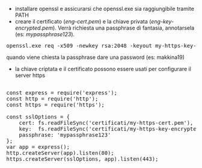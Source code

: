 * installare openssl e assicurarsi che openssl.exe sia raggiungibile tramite PATH
* creare il certificato (*eng-cert.pem*) e la chiave privata (*eng-key-encrypted.pem*). Verrà richiesta una passphrase di fantasia, annotarsela (es: *mypassphrase123*).

<pre>openssl.exe req -x509 -newkey rsa:2048 -keyout my-https-key-encrypted.pem -out my-https-cert.pem -days 3650</pre>
quando viene chiesta la passphrase dare una password (es: makkina19)

* la chiave criptata e il certificato possono essere usati per configurare il server https
<pre>

const express = require('express');
const http = require('http');
const https = require('https');

const sslOptions = {
	cert: fs.readFileSync('certificati/my-https-cert.pem'),
	key:  fs.readFileSync('certificati/my-https-key-encrypted.pem'),
	passphrase: 'mypassphrase123'
};
var app = express();
http.createServer(app).listen(80);
https.createServer(sslOptions, app).listen(443);</pre>

